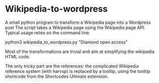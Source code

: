 # Wikipedia-to-wordpress
A small python program to transform a Wikipedia page into a Wordpress post
The script takes a Wikipedia page using the Wikipedia page API. Typical usage relies on the command line:

  python3 wikipedia_to_wordpress.py "Diamond open access"

Most of the transformations are trivial and aim at simplifying the wikipedia HTML code.

The only tricky part are the references: the complicated Wikipedia reference system (with harvsp) is replaced by a tooltip, using the tooltip shortcode from the Shortcodes Ultimate extension.
